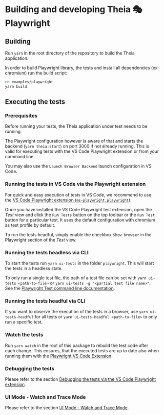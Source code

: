 # Building and developing Theia 🎭 Playwright

## Building

Run `yarn` in the root directory of the repository to build the Theia application.

In order to build Playwright library, the tests and install all dependencies (ex: chromium) run the build script:

```bash
cd examples/playwright
yarn build
```

## Executing the tests

### Prerequisites

Before running your tests, the Theia application under test needs to be running.

The Playwright configuration however is aware of that and starts the backend (`yarn theia:start`) on port 3000 if not already running.
This is valid for executing tests with the VS Code Playwright extension or from your command line.

You may also use the `Launch Browser Backend` launch configuration in VS Code.

### Running the tests in VS Code via the Playwright extension

For quick and easy execution of tests in VS Code, we recommend to use the [VS Code Playwright extension (`ms-playwright.playwright`)](https://marketplace.visualstudio.com/items?itemName=ms-playwright.playwright).

Once you have installed the VS Code Playwright test extension, open the *Test* view and click the `Run Tests` button on the top toolbar or the `Run Test` button for a particular test.
It uses the default configuration with chromium as test profile by default.

To run the tests headful, simply enable the checkbox `Show browser` in the Playwright section of the *Test* view.

### Running the tests headless via CLI

To start the tests run `yarn ui-tests` in the folder `playwright`.
This will start the tests in a headless state.

To only run a single test file, the path of a test file can be set with `yarn ui-tests <path-to-file>` or `yarn ui-tests -g "<partial test file name>"`.
See the [Playwright Test command line documentation](https://playwright.dev/docs/intro#command-line).

### Running the tests headful via CLI

If you want to observe the execution of the tests in a browser, use `yarn ui-tests-headful` for all tests or `yarn ui-tests-headful <path-to-file>` to only run a specific test.

### Watch the tests

Run `yarn watch` in the root of this package to rebuild the test code after each change.
This ensures, that the executed tests are up to date also when running them with the [Playwright VS Code Extension](https://marketplace.visualstudio.com/items?itemName=ms-playwright.playwright).

### Debugging the tests

Please refer to the section [Debugging the tests via the VS Code Playwright extension](./GETTING_STARTED.md#debugging-the-tests-via-the-vs-code-playwright-extension).

### UI Mode - Watch and Trace Mode

Please refer to the section [UI Mode - Watch and Trace Mode](./GETTING_STARTED.md#ui-mode---watch-and-trace-mode).
